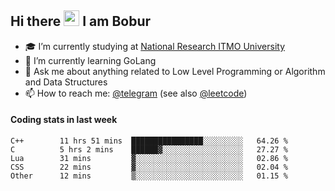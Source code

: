 ## Hi there <img src="https://media.giphy.com/media/hvRJCLFzcasrR4ia7z/giphy.gif" width="25px" height="25px"> I am Bobur

- :mortar_board: I’m currently studying at [National Research ITMO University](https://itmo.ru/)
- :seedling: I’m currently learning GoLang
- :speech_balloon: Ask me about anything related to Low Level Programming or Algorithm and Data Structures
- :mailbox: How to reach me: [@telegram](https://t.me/octoant) (see also [@leetcode](https://leetcode.com/octoant/))    

#### Coding stats in last week

<!--START_SECTION:waka-->

```text
C++        11 hrs 51 mins  ████████████████░░░░░░░░░   64.26 %
C          5 hrs 2 mins    ██████▓░░░░░░░░░░░░░░░░░░   27.27 %
Lua        31 mins         ▓░░░░░░░░░░░░░░░░░░░░░░░░   02.86 %
CSS        22 mins         ▓░░░░░░░░░░░░░░░░░░░░░░░░   02.04 %
Other      12 mins         ▒░░░░░░░░░░░░░░░░░░░░░░░░   01.15 %
```

<!--END_SECTION:waka-->
